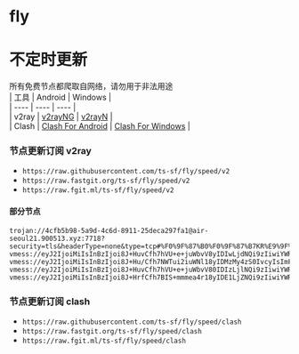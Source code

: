 # fly
# 不定时更新
所有免费节点都爬取自网络，请勿用于非法用途  
|  工具  | Android  | Windows  |  
|  ----  | ----   | ----  |  
| v2ray  | [v2rayNG](https://github.com/2dust/v2rayNG/releases) | [v2rayN](https://github.com/2dust/v2rayN/releases) |  
| Clash  | [Clash For Android](https://github.com/Kr328/ClashForAndroid/releases) | [Clash For Windows](https://github.com/Fndroid/clash_for_windows_pkg/releases) | 
  
### 节点更新订阅  v2ray
- `https://raw.githubusercontent.com/ts-sf/fly/speed/v2`  
- `https://raw.fastgit.org/ts-sf/fly/speed/v2`  
- `https://raw.fgit.ml/ts-sf/fly/speed/v2`  
#### 部分节点  
``` 
trojan://4cfb5b98-5a9d-4c6d-8911-25deca297fa1@air-seoul21.900513.xyz:7718?security=tls&headerType=none&type=tcp#%F0%9F%87%B0%F0%9F%87%B7KR%E9%9F%A9%E5%9B%BD%20219.9KB%2Fs
vmess://eyJ2IjoiMiIsInBzIjoi8J+HuvCfh7hVU+e+juWbvV8yIDIwLjdNQi9zIiwiYWRkIjoiMTM3LjE3NS40MS4yMDAiLCJwb3J0IjoiNTAwMDQiLCJpZCI6IjQxODA0OGFmLWEyOTMtNGI5OS05YjBjLTk4Y2EzNTgwZGQyNCIsImFpZCI6IjY0Iiwic2N5IjoiYXV0byIsIm5ldCI6InRjcCIsInR5cGUiOiJub25lIiwiaG9zdCI6IiIsInBhdGgiOiIvYmx1ZSIsInRscyI6IiIsInNuaSI6IiIsInRlc3RfbmFtZSI6IlVT576O5Zu9XzIifQ==
vmess://eyJ2IjoiMiIsInBzIjoi8J+Hu/Cfh7NWTui2iuWNl18yIDMzMy4zS0IvcyIsImFkZCI6ImJldGEuZHVyb3YuaXIiLCJwb3J0IjoiODg4MCIsImlkIjoiYzc2NTQ5ODAtNzJmZS00OTJkLThiNmYtYTRjYjU1Yzk0YzJlIiwiYWlkIjoiMCIsInNjeSI6ImF1dG8iLCJuZXQiOiJ3cyIsInR5cGUiOiJub25lIiwiaG9zdCI6InZucHQuaWlpby53aWtpIiwicGF0aCI6Ii9hcmllcz9lZD0yMDQ4IiwidGxzIjoiIiwic25pIjoiIiwidGVzdF9uYW1lIjoiVk7otorljZdfMiJ9
vmess://eyJ2IjoiMiIsInBzIjoi8J+HuvCfh7hVU+e+juWbvV80IDIzLjlNQi9zIiwiYWRkIjoiMTcxLjIyLjEzNC44IiwicG9ydCI6IjUzNDMzIiwiaWQiOiI0MTgwNDhhZi1hMjkzLTRiOTktOWIwYy05OGNhMzU4MGRkMjQiLCJhaWQiOiI2NCIsInNjeSI6ImF1dG8iLCJuZXQiOiJ0Y3AiLCJ0eXBlIjoibm9uZSIsImhvc3QiOiIiLCJwYXRoIjoiIiwidGxzIjoiIiwic25pIjoiIiwidGVzdF9uYW1lIjoiVVPnvo7lm71fNCJ9
vmess://eyJ2IjoiMiIsInBzIjoi8J+HrfCfh7BIS+mmmea4r18yIDE1LjZNQi9zIiwiYWRkIjoiMTU2LjI0NS44LjI0MCIsInBvcnQiOiI0OTk5MiIsImlkIjoiMjlhNWQ0OGUtMjRmMS00OGZkLWE1ZTEtOWE0NmNiMzEwMzJmIiwiYWlkIjoiNjQiLCJzY3kiOiJhdXRvIiwibmV0IjoidGNwIiwidHlwZSI6Im5vbmUiLCJob3N0IjoiIiwicGF0aCI6IiIsInRscyI6IiIsInNuaSI6IiIsInRlc3RfbmFtZSI6IkhL6aaZ5rivXzIifQ==
```
### 节点更新订阅  clash
- `https://raw.githubusercontent.com/ts-sf/fly/speed/clash`  
- `https://raw.fastgit.org/ts-sf/fly/speed/clash`  
- `https://raw.fgit.ml/ts-sf/fly/speed/clash`  


